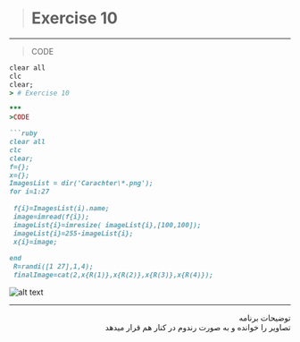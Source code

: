 > # Exercise 10

***
>CODE

```ruby
clear all
clc
clear;
> # Exercise 10

***
>CODE

```ruby
clear all
clc
clear;
f={};
x={};
ImagesList = dir('Carachter\*.png');
for i=1:27
 
 f{i}=ImagesList(i).name;
 image=imread(f{i});
 imageList{i}=imresize( imageList{i},[100,100]);
 imageList{i}=255-imageList{i};  
 x{i}=image;
 
end
 R=randi([1 27],1,4);
 finalImage=cat(2,x{R(1)},x{R(2)},x{R(3)},x{R(4)});
```
![alt text]()
***
<div dir="rtl">
توضیحات برنامه <br />
تصاویر  را خوانده و به صورت رندوم در کنار هم قرار میدهد
</div>


